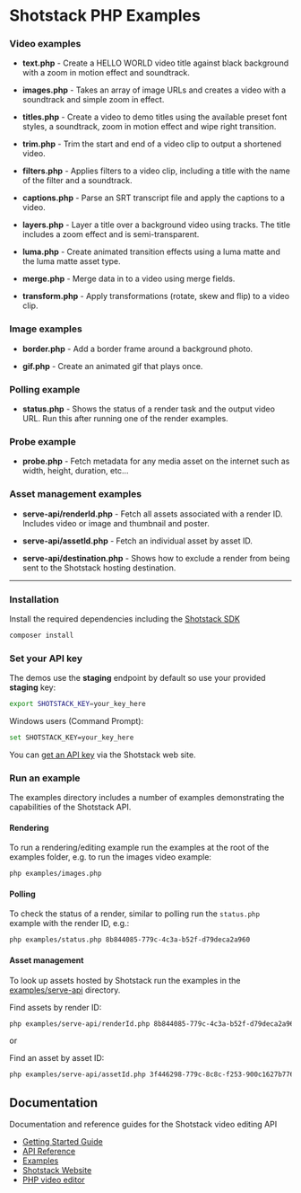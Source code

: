 # Shotstack PHP Examples

### Video examples

- **text.php** -
    Create a HELLO WORLD video title against black background with a zoom in motion effect and soundtrack.

- **images.php** -
    Takes an array of image URLs and creates a video with a soundtrack and simple zoom in effect.

- **titles.php** -
    Create a video to demo titles using the available preset font styles, a soundtrack, zoom in motion effect and 
    wipe right transition.

- **trim.php** -
    Trim the start and end of a video clip to output a shortened video.
    
- **filters.php** -
    Applies filters to a video clip, including a title with the name of the filter and a soundtrack.

- **captions.php** -
    Parse an SRT transcript file and apply the captions to a video.

- **layers.php** -
    Layer a title over a background video using tracks. The title includes a zoom effect and is semi-transparent.

- **luma.php** -
    Create animated transition effects using a luma matte and the luma matte asset type.

- **merge.php** -
    Merge data in to a video using merge fields.

- **transform.php** -
    Apply transformations (rotate, skew and flip) to a video clip.

### Image examples

- **border.php** -
    Add a border frame around a background photo.

- **gif.php** -
    Create an animated gif that plays once.

### Polling example

- **status.php** -
    Shows the status of a render task and the output video URL. Run this after running one of the render examples.

### Probe example

- **probe.php** -
    Fetch metadata for any media asset on the internet such as width, height, duration, etc...

### Asset management examples

- **serve-api/renderId.php** -
    Fetch all assets associated with a render ID. Includes video or image and thumbnail and poster.

- **serve-api/assetId.php** -
    Fetch an individual asset by asset ID.

- **serve-api/destination.php** -
    Shows how to exclude a render from being sent to the Shotstack hosting destination.

---
### Installation

Install the required dependencies including the [Shotstack SDK](https://packagist.org/packages/shotstack/shotstack-sdk-php)

```bash
composer install
```

### Set your API key

The demos use the **staging** endpoint by default so use your provided **staging** key:

```bash
export SHOTSTACK_KEY=your_key_here
```

Windows users (Command Prompt):

```bash
set SHOTSTACK_KEY=your_key_here
```

You can [get an API key](http://shotstack.io/?utm_source=github&utm_medium=demos&utm_campaign=php_sdk) via the Shotstack web site.

### Run an example

The examples directory includes a number of examples demonstrating the capabilities of the 
Shotstack API.

#### Rendering

To run a rendering/editing example run the examples at the root of the examples folder, e.g. to run the images video 
example:

```bash
php examples/images.php
```

#### Polling

To check the status of a render, similar to polling run the `status.php` example with the render ID, e.g.:

```bash
php examples/status.php 8b844085-779c-4c3a-b52f-d79deca2a960
```

#### Asset management

To look up assets hosted by Shotstack run the examples in the [examples/serve-api](./examples/serve-api/) directory.

Find assets by render ID:
```bash
php examples/serve-api/renderId.php 8b844085-779c-4c3a-b52f-d79deca2a960
```

or 

Find an asset by asset ID:
```bash
php examples/serve-api/assetId.php 3f446298-779c-8c8c-f253-900c1627b776
```

## Documentation

Documentation and reference guides for the Shotstack video editing API

- [Getting Started Guide](https://shotstack.io/docs/guide/getting-started/core-concepts/)
- [API Reference](https://shotstack.io/docs/api/)
- [Examples](https://github.com/shotstack/php-demos)
- [Shotstack Website](https://shotstack.io)
- [PHP video editor](https://shotstack.io/product/sdk/php)
